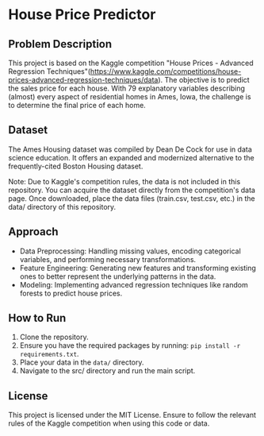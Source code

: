 
# House Price Predictor

## Problem Description
This project is based on the Kaggle competition "House Prices - Advanced Regression Techniques"(https://www.kaggle.com/competitions/house-prices-advanced-regression-techniques/data). The objective is to predict the sales price for each house. With 79 explanatory variables describing (almost) every aspect of residential homes in Ames, Iowa, the challenge is to determine the final price of each home.

## Dataset
The Ames Housing dataset was compiled by Dean De Cock for use in data science education. It offers an expanded and modernized alternative to the frequently-cited Boston Housing dataset.

Note: Due to Kaggle's competition rules, the data is not included in this repository. You can acquire the dataset directly from the competition's data page. Once downloaded, place the data files (train.csv, test.csv, etc.) in the data/ directory of this repository.

## Approach
- Data Preprocessing: Handling missing values, encoding categorical variables, and performing necessary transformations.
- Feature Engineering: Generating new features and transforming existing ones to better represent the underlying patterns in the data.
- Modeling: Implementing advanced regression techniques like random forests to predict house prices.

## How to Run
1. Clone the repository.
2. Ensure you have the required packages by running: `pip install -r requirements.txt`.
3. Place your data in the `data/` directory.
4. Navigate to the src/ directory and run the main script.

## License
This project is licensed under the MIT License. Ensure to follow the relevant rules of the Kaggle competition when using this code or data.

